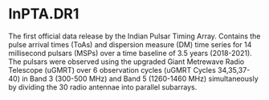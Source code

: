 # InPTA.DR1
The first official data release by the Indian Pulsar Timing Array.
Contains the pulse arrival times (ToAs) and dispersion measure (DM) time series for 14 millisecond pulsars (MSPs) over a time baseline of 3.5 years (2018-2021).
The pulsars were observed using the upgraded Giant Metrewave Radio Telescope (uGMRT) over 6 observation cycles (uGMRT Cycles 34,35,37-40) in Band 3 (300-500 MHz) and Band 5 (1260-1460 MHz) simultaneously by dividing the 30 radio antennae into parallel subarrays.
